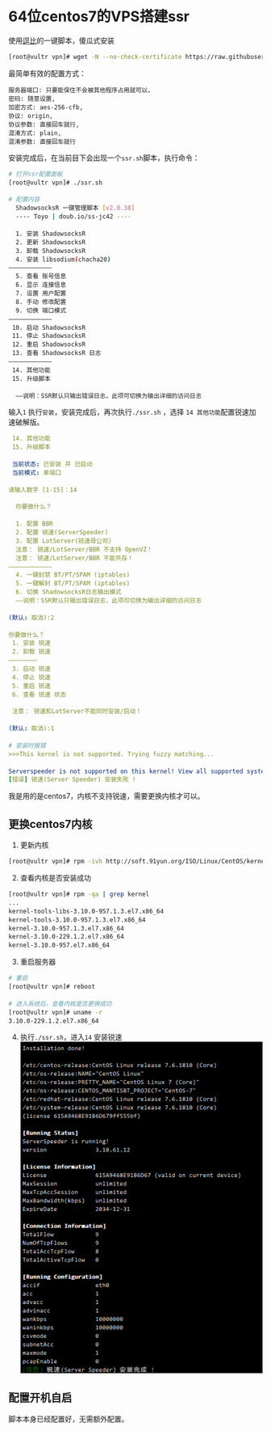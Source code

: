 # 64位centos7的VPS搭建ssr
使用[逗比](https://dou-bi.io)的一键脚本，傻瓜式安装
```sh
[root@vultr vpn]# wget -N --no-check-certificate https://raw.githubusercontent.com/ToyoDAdoubi/doubi/master/ssr.sh && chmod +x ssr.sh && bash ssr.sh
```

最简单有效的配置方式：
```
服务器端口: 只要能保住不会被其他程序占用就可以，
密码: 随意设置,
加密方式: aes-256-cfb,
协议: origin,
协议参数: 直接回车就行,
混淆方式: plain,
混淆参数: 直接回车就行
```
安装完成后，在当前目下会出现一个`ssr.sh`脚本，执行命令：
```sh
# 打开ssr配置面板
[root@vultr vpn]# ./ssr.sh

# 配置内容
  ShadowsocksR 一键管理脚本 [v2.0.38]
  ---- Toyo | doub.io/ss-jc42 ----

  1. 安装 ShadowsocksR
  2. 更新 ShadowsocksR
  3. 卸载 ShadowsocksR
  4. 安装 libsodium(chacha20)
————————————
  5. 查看 账号信息
  6. 显示 连接信息
  7. 设置 用户配置
  8. 手动 修改配置
  9. 切换 端口模式
————————————
 10. 启动 ShadowsocksR
 11. 停止 ShadowsocksR
 12. 重启 ShadowsocksR
 13. 查看 ShadowsocksR 日志
————————————
 14. 其他功能
 15. 升级脚本

  ——说明：SSR默认只输出错误日志，此项可切换为输出详细的访问日志
```
输入`1` 执行`安装`，安装完成后，再次执行`./ssr.sh` ，选择 `14 其他功能`配置锐速加速破解版。  

```yml
 14. 其他功能
 15. 升级脚本
 
 当前状态: 已安装 并 已启动
 当前模式: 单端口

请输入数字 [1-15]：14

  你要做什么？
	
  1. 配置 BBR
  2. 配置 锐速(ServerSpeeder)
  3. 配置 LotServer(锐速母公司)
  注意： 锐速/LotServer/BBR 不支持 OpenVZ！
  注意： 锐速/LotServer/BBR 不能共存！
————————————
  4. 一键封禁 BT/PT/SPAM (iptables)
  5. 一键解封 BT/PT/SPAM (iptables)
  6. 切换 ShadowsocksR日志输出模式
  ——说明：SSR默认只输出错误日志，此项可切换为输出详细的访问日志

(默认: 取消):2

你要做什么？
 1. 安装 锐速
 2. 卸载 锐速
————————
 3. 启动 锐速
 4. 停止 锐速
 5. 重启 锐速
 6. 查看 锐速 状态
 
 注意： 锐速和LotServer不能同时安装/启动！

(默认: 取消):1

# 安装时报错
>>>This kernel is not supported. Trying fuzzy matching...

Serverspeeder is not supported on this kernel! View all supported systems and kernels here: https://www.91yun.org/serverspeeder91yun 
[错误] 锐速(Server Speeder) 安装失败 !
```
我是用的是centos7，内核不支持锐速，需要更换内核才可以。
## 更换centos7内核
1. 更新内核
```sh
[root@vultr vpn]# rpm -ivh http://soft.91yun.org/ISO/Linux/CentOS/kernel/kernel-3.10.0-229.1.2.el7.x86_64.rpm --force
```
2. 查看内核是否安装成功
```sh
[root@vultr vpn]# rpm -qa | grep kernel
...
kernel-tools-libs-3.10.0-957.1.3.el7.x86_64
kernel-tools-3.10.0-957.1.3.el7.x86_64
kernel-3.10.0-957.1.3.el7.x86_64
kernel-3.10.0-229.1.2.el7.x86_64
kernel-3.10.0-957.el7.x86_64
```
3. 重启服务器
```sh
# 重启
[root@vultr vpn]# reboot

# 进入系统后，查看内核是否更换成功
[root@vultr vpn]# uname -r
3.10.0-229.1.2.el7.x86_64
```
4. 执行`./ssr.sh`，进入`14` 安装锐速
![安装成功标志](img/serverspeeder.png)

## 配置开机自启
脚本本身已经配置好，无需额外配置。